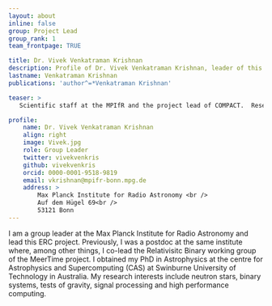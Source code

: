 ```yaml
---
layout: about
inline: false
group: Project Lead
group_rank: 1
team_frontpage: TRUE

title: Dr. Vivek Venkatraman Krishnan
description: Profile of Dr. Vivek Venkatraman Krishnan, leader of this ERC project.
lastname: Venkatraman Krishnan
publications: 'author^=*Venkatraman Krishnan'

teaser: >
   Scientific staff at the MPIfR and the project lead of COMPACT.  Research interests: Neutron stars, tests of gravity, signal processing and high performance computing.

profile:
    name: Dr. Vivek Venkatraman Krishnan
    align: right
    image: Vivek.jpg
    role: Group Leader
    twitter: vivekvenkris
    github: vivekvenkris
    orcid: 0000-0001-9518-9819
    email: vkrishnan@mpifr-bonn.mpg.de
    address: >
        Max Planck Institute for Radio Astronomy <br />
        Auf dem Hügel 69<br />
        53121 Bonn
---
```


I am a group leader at the Max Planck Institute for Radio Astronomy and lead this ERC project. Previously, I was a postdoc at the same institute where, among other things, I co-lead the Relativisitc Binary working group of the MeerTime project. I obtained my PhD in Astrophysics at the centre for Astrophysics and Supercomputing (CAS) at Swinburne University of Technology in Australia. 
    My research interests include neutron stars, binary systems, tests of gravity, signal processing and high performance computing.
